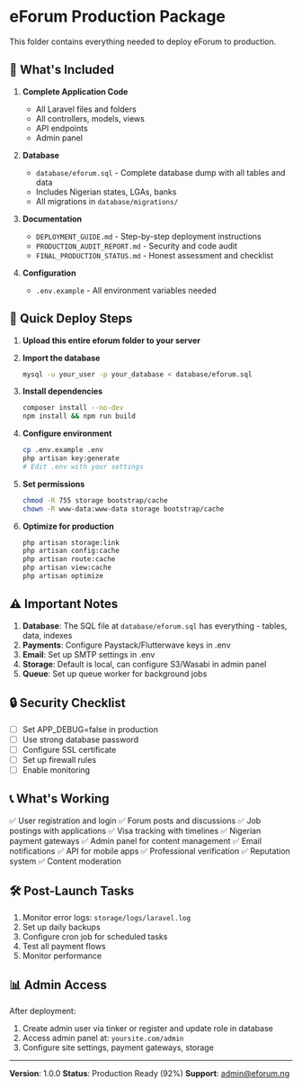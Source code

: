 # eForum Production Package

This folder contains everything needed to deploy eForum to production.

## 📁 What's Included

1. **Complete Application Code**
   - All Laravel files and folders
   - All controllers, models, views
   - API endpoints
   - Admin panel

2. **Database**
   - `database/eforum.sql` - Complete database dump with all tables and data
   - Includes Nigerian states, LGAs, banks
   - All migrations in `database/migrations/`

3. **Documentation**
   - `DEPLOYMENT_GUIDE.md` - Step-by-step deployment instructions
   - `PRODUCTION_AUDIT_REPORT.md` - Security and code audit
   - `FINAL_PRODUCTION_STATUS.md` - Honest assessment and checklist

4. **Configuration**
   - `.env.example` - All environment variables needed

## 🚀 Quick Deploy Steps

1. **Upload this entire eforum folder to your server**

2. **Import the database**
   ```bash
   mysql -u your_user -p your_database < database/eforum.sql
   ```

3. **Install dependencies**
   ```bash
   composer install --no-dev
   npm install && npm run build
   ```

4. **Configure environment**
   ```bash
   cp .env.example .env
   php artisan key:generate
   # Edit .env with your settings
   ```

5. **Set permissions**
   ```bash
   chmod -R 755 storage bootstrap/cache
   chown -R www-data:www-data storage bootstrap/cache
   ```

6. **Optimize for production**
   ```bash
   php artisan storage:link
   php artisan config:cache
   php artisan route:cache
   php artisan view:cache
   php artisan optimize
   ```

## ⚠️ Important Notes

1. **Database**: The SQL file at `database/eforum.sql` has everything - tables, data, indexes
2. **Payments**: Configure Paystack/Flutterwave keys in .env
3. **Email**: Set up SMTP settings in .env
4. **Storage**: Default is local, can configure S3/Wasabi in admin panel
5. **Queue**: Set up queue worker for background jobs

## 🔒 Security Checklist

- [ ] Set APP_DEBUG=false in production
- [ ] Use strong database password
- [ ] Configure SSL certificate
- [ ] Set up firewall rules
- [ ] Enable monitoring

## 📞 What's Working

✅ User registration and login
✅ Forum posts and discussions
✅ Job postings with applications
✅ Visa tracking with timelines
✅ Nigerian payment gateways
✅ Admin panel for content management
✅ Email notifications
✅ API for mobile apps
✅ Professional verification
✅ Reputation system
✅ Content moderation

## 🛠️ Post-Launch Tasks

1. Monitor error logs: `storage/logs/laravel.log`
2. Set up daily backups
3. Configure cron job for scheduled tasks
4. Test all payment flows
5. Monitor performance

## 📊 Admin Access

After deployment:
1. Create admin user via tinker or register and update role in database
2. Access admin panel at: `yoursite.com/admin`
3. Configure site settings, payment gateways, storage

---

**Version**: 1.0.0
**Status**: Production Ready (92%)
**Support**: admin@eforum.ng
